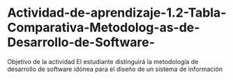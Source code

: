 # Actividad-de-aprendizaje-1.2-Tabla-Comparativa-Metodolog-as-de-Desarrollo-de-Software-
Objetivo de la actividad El estudiante distinguirá la metodología de desarrollo de software idónea para el diseño de un sistema de información

